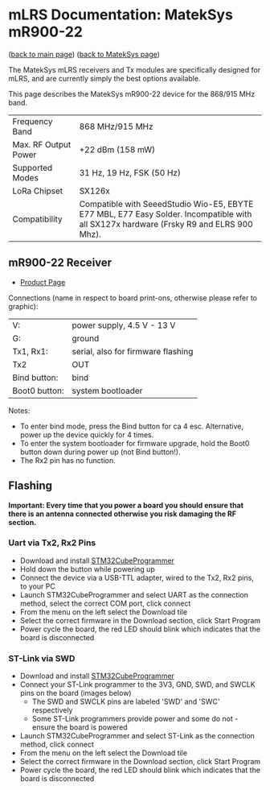 # mLRS Documentation: MatekSys mR900-22 #

([back to main page](../README.md))
([back to MatekSys page](MATEKSYS.md))

The MatekSys mLRS receivers and Tx modules are specifically designed for mLRS, and are currently simply the best options available. 

This page describes the MatekSys mR900-22 device for the 868/915 MHz band.

<table>
  <tbody>
    <tr>
      <td>Frequency Band</td>
      <td>868 MHz/915 MHz</td>
    </tr>
    <tr>
      <td>Max. RF Output Power</td>
      <td>+22 dBm (158 mW)</td>
    </tr>
    <tr>
      <td>Supported Modes</td>
      <td>31 Hz, 19 Hz, FSK (50 Hz)</td>
    </tr>
    <tr>
      <td>LoRa Chipset</td>
      <td>SX126x</td>
    </tr>
    <tr>
      <td>Compatibility</td>
      <td>Compatible with SeeedStudio Wio-E5, EBYTE E77 MBL, E77 Easy Solder. Incompatible with all SX127x hardware (Frsky R9 and ELRS 900 Mhz).</td>
    </tr>
  </tbody>
</table>



## mR900-22 Receiver ##

- [Product Page](https://www.mateksys.com/?page_id=12174)

Connections (name in respect to board print-ons, otherwise please refer to graphic):

<table>
  <tbody>
    <tr>
      <td>V:</td><td>power supply, 4.5 V - 13 V</td>
    </tr><tr>
      <td>G:</td><td>ground</td>
    </tr><tr>
      <td>Tx1, Rx1:</td><td>serial, also for firmware flashing</td>
    </tr><tr>
      <td>Tx2</td><td>OUT</td>
    </tr><tr>
      <td>Bind button:</td><td>bind</td>
    </tr><tr>
      <td>Boot0 button:</td><td>system bootloader</td>
    </tr>
  </tbody>
</table>


Notes:
- To enter bind mode, press the Bind button for ca 4 esc. Alternative, power up the device quickly for 4 times.</td>
- To enter the system bootloader for firmware upgrade, hold the Boot0 button down during power up (not Bind button!).
- The Rx2 pin has no function.


## Flashing ##

**Important: Every time that you power a board you should ensure that there is an antenna connected otherwise you risk damaging the RF section.**

### Uart via Tx2, Rx2 Pins ###

- Download and install [STM32CubeProgrammer](https://www.st.com/en/development-tools/stm32cubeprog.html)
- Hold down the button while powering up
- Connect the device via a USB-TTL adapter, wired to the Tx2, Rx2 pins, to your PC
- Launch STM32CubeProgrammer and select UART as the connection method, select the correct COM port, click connect
- From the menu on the left select the Download tile
- Select the correct firmware in the Download section, click Start Program
- Power cycle the board, the red LED should blink which indicates that the board is disconnected


### ST-Link via SWD ###

- Download and install [STM32CubeProgrammer](https://www.st.com/en/development-tools/stm32cubeprog.html)
- Connect your ST-Link programmer to the 3V3, GND, SWD, and SWCLK pins on the board (images below)
    - The SWD and SWCLK pins are labeled 'SWD' and 'SWC' respectively
    - Some ST-Link programmers provide power and some do not - ensure the board is powered
- Launch STM32CubeProgrammer and select ST-Link as the connection method, click connect
- From the menu on the left select the Download tile
- Select the correct firmware in the Download section, click Start Program
- Power cycle the board, the red LED should blink which indicates that the board is disconnected

